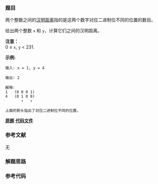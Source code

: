 ### 题目
两个整数之间的[汉明距离](https://baike.baidu.com/item/%E6%B1%89%E6%98%8E%E8%B7%9D%E7%A6%BB)指的是这两个数字对应二进制位不同的位置的数目。

给出两个整数 `x` 和 `y`，计算它们之间的汉明距离。

**注意：**  
0 ≤ `x`, `y` < 231.

**示例:**

    
    
    输入: x = 1, y = 4
    
    输出: 2
    
    解释:
    1   (0 0 0 1)
    4   (0 1 0 0)
           ↑   ↑
    
    上面的箭头指出了对应二进制位不同的位置。
    

 **[原题](https://leetcode-cn.com/problems/hamming-distance/)**    **[代码文件]()**


### 参考文献
无

### 解题思路




### 参考代码

```go


```




